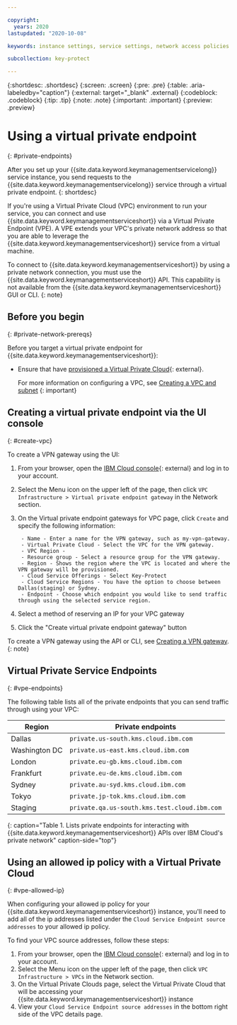 ```yaml
---

copyright:
  years: 2020
lastupdated: "2020-10-08"

keywords: instance settings, service settings, network access policies

subcollection: key-protect

---
```


{:shortdesc: .shortdesc}
{:screen: .screen}
{:pre: .pre}
{:table: .aria-labeledby="caption"}
{:external: target="_blank" .external}
{:codeblock: .codeblock}
{:tip: .tip}
{:note: .note}
{:important: .important}
{:preview: .preview}

# Using a virtual private endpoint
{: #private-endpoints}

After you set up your {{site.data.keyword.keymanagementservicelong}} service
instance, you send requests to the {{site.data.keyword.keymanagementservicelong}} service 
through a virtual private endpoint.
{: shortdesc}

If you're using a Virtual Private Cloud (VPC) environment to run your service, you can connect
and use {{site.data.keyword.keymanagementserviceshort}} via a Virtual Private Endpoint (VPE). A
VPE extends your VPC's private network address so that you are able to leverage the 
{{site.data.keyword.keymanagementserviceshort}} service from a virtual machine.

To connect to {{site.data.keyword.keymanagementserviceshort}} by using a private
network connection, you must use the
{{site.data.keyword.keymanagementserviceshort}} API.
This capability is not available from the
{{site.data.keyword.keymanagementserviceshort}} GUI or CLI.
{: note}

## Before you begin
{: #private-network-prereqs}

Before you target a virtual private endpoint for
{{site.data.keyword.keymanagementserviceshort}}:

- Ensure that have [provisioned a Virtual Private Cloud](/vpc-ext/provision/vpc){: external}.

  For more information on configuring a VPC, see [Creating a VPC and subnet](/docs/vpc?topic=vpc-creating-a-vpc-using-the-ibm-cloud-console#creating-a-vpc-and-subnet)
  {: important}



## Creating a virtual private endpoint via the UI console
{: #create-vpc}

To create a VPN gateway using the UI:

1. From your browser, open the [IBM Cloud console](https://cloud.ibm.com){: external}
   and log in to your account.
2. Select the Menu icon on the upper left of the page, then click `VPC Infrastructure > Virtual private endpoint gateway`
    in the Network section.
3. On the Virtual private endpoint gateways for VPC page, click `Create` and specify the following information:

        - Name - Enter a name for the VPN gateway, such as my-vpn-gateway.
        - Virtual Private Cloud - Select the VPC for the VPN gateway.
        - VPC Region - 
        - Resource group - Select a resource group for the VPN gateway.
        - Region - Shows the region where the VPC is located and where the VPN gateway will be provisioned.
        - Cloud Service Offerings - Select Key-Protect
        - Cloud Service Regions - You have the option to choose between Dallas(staging) or Sydney.
        - Endpoint - Choose which endpoint you would like to send traffic through using the selected service region.
4. Select a method of reserving an IP for your VPC gateway
5. Click the "Create virtual private endpoint gateway" button

To create a VPN gateway using the API or CLI, see [Creating a VPN gateway](/docs/vpc?topic=vpc-vpn-create-gateway).
{: note}

## Virtual Private Service Endpoints
{: #vpe-endpoints}

The following table lists all of the private endpoints that you can send traffic through using your VPC:

| Region        | Private endpoints                            |
| ------------- | -------------------------------------------- |
| Dallas        | `private.us-south.kms.cloud.ibm.com`         |
| Washington DC | `private.us-east.kms.cloud.ibm.com`          |
| London        | `private.eu-gb.kms.cloud.ibm.com`            |
| Frankfurt     | `private.eu-de.kms.cloud.ibm.com`            |
| Sydney        | `private.au-syd.kms.cloud.ibm.com`           |
| Tokyo         | `private.jp-tok.kms.cloud.ibm.com`           |
| Staging       | `private.qa.us-south.kms.test.cloud.ibm.com` |
{: caption="Table 1. Lists private endpoints for interacting with {{site.data.keyword.keymanagementserviceshort}} APIs over IBM Cloud's private network" caption-side="top"}

## Using an allowed ip policy with a Virtual Private Cloud
{: #vpe-allowed-ip}

When configuring your allowed ip policy for your {{site.data.keyword.keymanagementserviceshort}} instance, 
you'll need to add all of the ip addresses listed under the `Cloud Service Endpoint source addresses` to 
your allowed ip policy.

To find your VPC source addresses, follow these steps:

1. From your browser, open the [IBM Cloud console](https://cloud.ibm.com){: external}
   and log in to your account.
2. Select the Menu icon on the upper left of the page, then click `VPC Infrastructure > VPCs`
    in the Network section.
3. On the Virtual Private Clouds page, select the Virtual Private Cloud that will be 
   accessing your {{site.data.keyword.keymanagementserviceshort}} instance
4. View your `Cloud Service Endpoint source addresses` in the bottom right side of the
    VPC details page.

